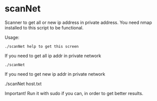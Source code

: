 # scanNet
Scanner to get all or new ip address in private address.
You need nmap installed to this script to be functional.

Usage:

	./scanNet help to get this screen

If you need to get all ip addr in private network

	./scanNet

If you need to get new ip addr in private network

./scanNet host.txt

Important! Run it with sudo if you can, in order to get better results.